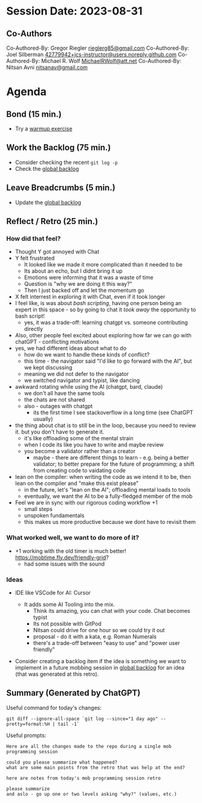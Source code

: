 # Session Date: 2023-08-31


## Co-Authors
Co-Authored-By: Gregor Riegler <rieglerg85@gmail.com>
Co-Authored-By: Joel Silberman <42779942+jcs-instructor@users.noreply.github.com>
Co-Authored-By: Michael R. Wolf <MichaelRWolf@att.net>
Co-Authored-By: Nitsan Avni <nitsanav@gmail.com>

# Agenda

## Bond (15 min.)

-   Try a [warmup exercise](../docs/warmup-exercises.md)

## Work the Backlog (75 min.)

-   Consider checking the recent `git log -p`
-   Check the [global backlog](../docs/backlog.md)

## Leave Breadcrumbs (5 min.)

-   Update the [global backlog](../docs/backlog.md)

## Reflect / Retro (25 min.)

### How did that feel?

- Thought Y got annoyed with Chat
- Y felt frustrated
  - It looked like we made it more complicated than it needed to be
  - Its about an echo, but I didnt bring it up
  - Emotions were informing that it was a waste of time
  - Question is "why we are doing it this way?"
  - Then I just backed off and let the momentum go
- X felt interrest in exploring it with Chat, even if it took longer
- I feel like, is was about *bash scripting*, having one person being an expert in this space - so by going to chat it *took away* the opportunity to bash script!
  - yes, it was a trade-off: learning chatgpt vs. someone contributing directly
- Also, other people feel excited about exploring how far we can go with chatGPT - conflicting motivations
- yes, we had different ideas about what to do
  - how do we want to handle these kinds of conflict?
  - this time - the navigator said "I'd like to go forward with the AI", but we kept discussing
  - meaning we did not defer to the navigator
  - we switched navigator and typist, like dancing
- awkward rotating while using the AI (chatgpt, bard, claude)
  - we don't all have the same tools
  - the chats are not shared
  - also - outages with chatgpt
    - its the first time I see stackoverflow in a long time (see ChatGPT usually)
- the thing about chat is to still be in the loop, because you need to review it. but you don't have to generate it.
  - it's like offloading some of the mental strain
  - when I code its like you have to write and maybe review
  - you become a validator rather than a creator
    - maybe - there are different things to learn - e.g. being a better validator; to better prepare for the future of programming; a shift from creating code to vaidating code
- lean on the compiler: when writing the code as we intend it to be, then lean on the compiler and "make this exist please"
  - in the future, let's "lean on the AI"; offloading mental loads to tools
  - eventually, we want the AI to be a fully-fledged member of the mob
- Feel we are in sync with our rigorous coding workflow +1
  - small steps
  - unspoken fundamentals
  - this makes us more productive because we dont have to revisit them


### What worked well, we want to do more of it?

- +1 working with the old timer is much better! https://mobtime.fly.dev/friendly-grid?
  - had some issues with the sound

### Ideas

- IDE like VSCode for AI: Cursor
  - It adds some AI Tooling into the mix.
    - Think its amazing, you can chat with your code. Chat becomes typist
    - Its not possible with GitPod
    - Nitsan could drive for one hour so we could try it out
    - proposal - do it with a kata, e.g. Roman Numerals
    - there's a trade-off between "easy to use" and "power user friendly"

-   Consider creating a backlog item if the idea is something we want to implement in a future mobbing session in [global backlog](../docs/backlog.md)
    for an idea (that was generated at this retro).

## Summary (Generated by ChatGPT)

Useful command for today's changes:

```shell
git diff --ignore-all-space `git log --since="1 day ago" --pretty=format:%H | tail -1`
```

Useful prompts:

```
Here are all the changes made to the repo during a single mob programming session

could you please summarize what happened?
what are some main points from the retro that was help at the end?
```

```
here are notes from today's mob programming session retro

please summarize
and aslo - go up one or two levels asking "why?" (values, etc.)
```
